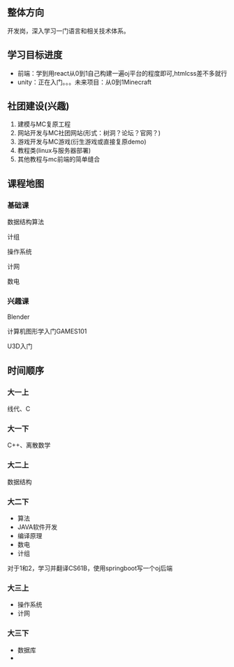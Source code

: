 ## 整体方向

开发岗，深入学习一门语言和相关技术体系。

## 学习目标进度

- 前端：学到用react从0到1自己构建一遍oj平台的程度即可,htmlcss差不多就行
- unity：正在入门。。。未来项目：从0到1Minecraft 

## 社团建设(兴趣)

1. 建模与MC复原工程
2. 网站开发与MC社团网站(形式：树洞？论坛？官网？)
3. 游戏开发与MC游戏(衍生游戏或直接复原demo)
4. 教程类(linux与服务器部署)
5. 其他教程与mc前端的简单缝合

## 课程地图

### 基础课

数据结构算法

计组

操作系统

计网

数电

### 兴趣课

Blender

计算机图形学入门GAMES101

U3D入门

## 时间顺序

### 大一上

线代、C

### 大一下

C++、离散数学

### 大二上

数据结构

### 大二下

- 算法
- JAVA软件开发
- 编译原理
- 数电
- 计组

对于1和2，学习并翻译CS61B，使用springboot写一个oj后端



### 大三上

- 操作系统
- 计网

### 大三下

- 数据库
- 
